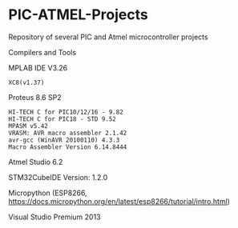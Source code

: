 # PIC-ATMEL-Projects
Repository of several PIC and Atmel microcontroller projects

Compilers and Tools

MPLAB IDE V3.26

	XC8(v1.37)

Proteus 8.6 SP2

	HI-TECH C for PIC10/12/16 - 9.82
	HI-TECH C for PIC18 - STD 9.52
	MPASM v5.42
	VRASM: AVR macro assembler 2.1.42
	avr-gcc (WinAVR 20100110) 4.3.3
	Macro Assembler Version 6.14.8444


Atmel Studio 6.2

STM32CubeIDE Version: 1.2.0

Micropython (ESP8266, https://docs.micropython.org/en/latest/esp8266/tutorial/intro.html) 

Visual Studio Premium 2013
